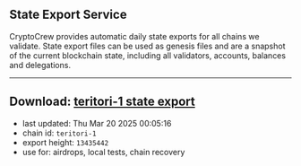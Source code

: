 ## State Export Service
CryptoCrew provides automatic daily state exports for all chains we validate. State export files can be used as genesis files and are a snapshot of the current blockchain state, including all validators, accounts, balances and delegations.

---
**Download: [teritori-1 state export](https://dl-eu2.ccvalidators.com/SERVICE/teritori/teritori-1_export_13435442.json)**
---

- last updated: Thu Mar 20 2025 00:05:16
- chain id: `teritori-1`
- export height: `13435442`
- use for: airdrops, local tests, chain recovery

